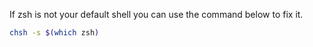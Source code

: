 If zsh is not your default shell you can use the command below to fix it.

```sh
chsh -s $(which zsh)
```


